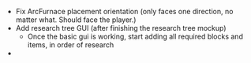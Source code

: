 - Fix ArcFurnace placement orientation (only faces one direction, no matter what. Should face the player.)
- Add research tree GUI (after finishing the research tree mockup)
	- Once the basic gui is working, start adding all required blocks and items, in order of research
- 